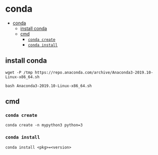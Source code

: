 # conda

- [conda](#conda)
  - [install conda](#install-conda)
  - [cmd](#cmd)
    - [`conda create`](#conda-create)
    - [`conda install`](#conda-install)
## install conda

    wget -P /tmp https://repo.anaconda.com/archive/Anaconda3-2019.10-Linux-x86_64.sh
    
    bash Anaconda3-2019.10-Linux-x86_64.sh

## cmd

### `conda create`

    conda create -n mypython3 python=3

### `conda install`

    conda install <pkg>=<version>
